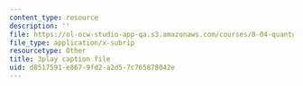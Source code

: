 ```yaml
---
content_type: resource
description: ''
file: https://ol-ocw-studio-app-qa.s3.amazonaws.com/courses/8-04-quantum-physics-i-spring-2016/d8517591e8679fd2a2d57c765878042e_3Cij8HYKXOk.srt
file_type: application/x-subrip
resourcetype: Other
title: 3play caption file
uid: d8517591-e867-9fd2-a2d5-7c765878042e
---
```

